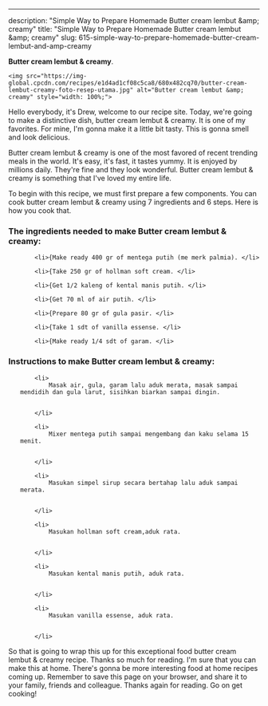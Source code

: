 ---
description: "Simple Way to Prepare Homemade Butter cream lembut &amp;amp; creamy"
title: "Simple Way to Prepare Homemade Butter cream lembut &amp;amp; creamy"
slug: 615-simple-way-to-prepare-homemade-butter-cream-lembut-and-amp-creamy

<p>
	<strong>Butter cream lembut &amp; creamy</strong>. 
	
</p>
<p>
	
	<img src="https://img-global.cpcdn.com/recipes/e1d4ad1cf08c5ca8/680x482cq70/butter-cream-lembut-creamy-foto-resep-utama.jpg" alt="Butter cream lembut &amp; creamy" style="width: 100%;">
	
	
</p>
<p>
	Hello everybody, it's Drew, welcome to our recipe site. Today, we're going to make a distinctive dish, butter cream lembut &amp; creamy. It is one of my favorites. For mine, I'm gonna make it a little bit tasty. This is gonna smell and look delicious.
</p>
	
<p>
	Butter cream lembut &amp; creamy is one of the most favored of recent trending meals in the world. It's easy, it's fast, it tastes yummy. It is enjoyed by millions daily. They're fine and they look wonderful. Butter cream lembut &amp; creamy is something that I've loved my entire life.
</p>
<p>
	
</p>

<p>
To begin with this recipe, we must first prepare a few components. You can cook butter cream lembut &amp; creamy using 7 ingredients and 6 steps. Here is how you cook that.
</p>

<h3>The ingredients needed to make Butter cream lembut &amp; creamy:</h3>

<ol>
	
		<li>{Make ready 400 gr of mentega putih (me merk palmia). </li>
	
		<li>{Take 250 gr of hollman soft cream. </li>
	
		<li>{Get 1/2 kaleng of kental manis putih. </li>
	
		<li>{Get 70 ml of air putih. </li>
	
		<li>{Prepare 80 gr of gula pasir. </li>
	
		<li>{Take 1 sdt of vanilla essense. </li>
	
		<li>{Make ready 1/4 sdt of garam. </li>
	
</ol>
<p>
	
</p>

<h3>Instructions to make Butter cream lembut &amp; creamy:</h3>

<ol>
	
		<li>
			Masak air, gula, garam lalu aduk merata, masak sampai mendidih dan gula larut, sisihkan biarkan sampai dingin.
			
			
		</li>
	
		<li>
			Mixer mentega putih sampai mengembang dan kaku selama 15 menit.
			
			
		</li>
	
		<li>
			Masukan simpel sirup secara bertahap lalu aduk sampai merata.
			
			
		</li>
	
		<li>
			Masukan hollman soft cream,aduk rata.
			
			
		</li>
	
		<li>
			Masukan kental manis putih, aduk rata.
			
			
		</li>
	
		<li>
			Masukan vanilla essense, aduk rata.
			
			
		</li>
	
</ol>

<p>
	
</p>

<p>
	So that is going to wrap this up for this exceptional food butter cream lembut &amp; creamy recipe. Thanks so much for reading. I'm sure that you can make this at home. There's gonna be more interesting food at home recipes coming up. Remember to save this page on your browser, and share it to your family, friends and colleague. Thanks again for reading. Go on get cooking!
</p>
